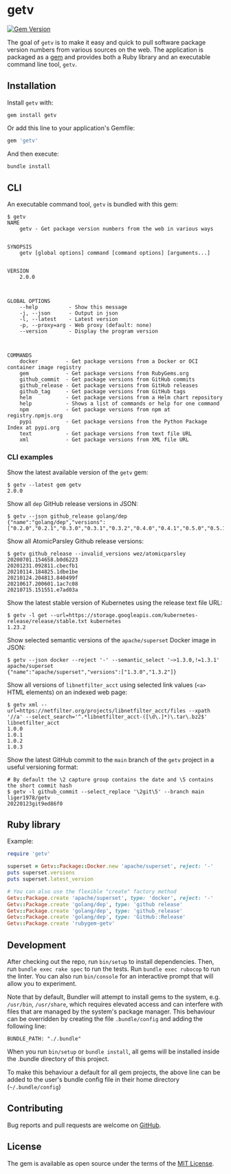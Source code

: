 # getv

[![Gem Version](https://badge.fury.io/rb/getv.svg)](https://rubygems.org/gems/getv)

The goal of `getv` is to make it easy and quick to pull software package version numbers from various sources on the web. The application is packaged as a [gem](https://rubygems.org/gems/getv) and provides both a Ruby library and an executable command line tool, `getv`.

## Installation

Install `getv` with:

```
gem install getv
```

Or add this line to your application's Gemfile:

```ruby
gem 'getv'
```

And then execute:

```sh
bundle install
```

## CLI

An executable command tool, `getv` is bundled with this gem:

```console
$ getv
NAME
    getv - Get package version numbers from the web in various ways


SYNOPSIS
    getv [global options] command [command options] [arguments...]


VERSION
    2.0.0



GLOBAL OPTIONS
    --help          - Show this message
    -j, --json      - Output in json
    -l, --latest    - Latest version
    -p, --proxy=arg - Web proxy (default: none)
    --version       - Display the program version



COMMANDS
    docker         - Get package versions from a Docker or OCI container image registry
    gem            - Get package versions from RubyGems.org
    github_commit  - Get package versions from GitHub commits
    github_release - Get package versions from GitHub releases
    github_tag     - Get package versions from GitHub tags
    helm           - Get package versions from a Helm chart repository
    help           - Shows a list of commands or help for one command
    npm            - Get package versions from npm at registry.npmjs.org
    pypi           - Get package versions from the Python Package Index at pypi.org
    text           - Get package versions from text file URL
    xml            - Get package versions from XML file URL
```

### CLI examples

Show the latest available version of the `getv` gem:

```console
$ getv --latest gem getv
2.0.0
```

Show all `dep` GitHub release versions in JSON:

```console
$ getv --json github_release golang/dep
{"name":"golang/dep","versions":["0.2.0","0.2.1","0.3.0","0.3.1","0.3.2","0.4.0","0.4.1","0.5.0","0.5.1","0.5.2","0.5.3","0.5.4"]}
```

Show all AtomicParsley Github release versions:

```console
$ getv github_release --invalid_versions wez/atomicparsley
20200701.154658.b0d6223
20201231.092811.cbecfb1
20210114.184825.1dbe1be
20210124.204813.840499f
20210617.200601.1ac7c08
20210715.151551.e7ad03a
```

Show the latest stable version of Kubernetes using the release text file URL:

```console
$ getv -l get --url=https://storage.googleapis.com/kubernetes-release/release/stable.txt kubernetes
1.23.2
```

Show selected semantic versions of the `apache/superset` Docker image in JSON:

```console
$ getv --json docker --reject '-' --semantic_select '~>1.3.0,!=1.3.1' apache/superset
{"name":"apache/superset","versions":["1.3.0","1.3.2"]}
```

Show all versions of `libnetfilter_acct` using selected link values (`<a>` HTML elements) on an indexed web page:

```console
$ getv xml --url=https://netfilter.org/projects/libnetfilter_acct/files --xpath '//a' --select_search='^.*libnetfilter_acct-([\d\.]*)\.tar\.bz2$' libnetfilter_acct
1.0.0
1.0.1
1.0.2
1.0.3
```

Show the latest GitHub commit to the `main` branch of the `getv` project in a useful versioning format:

```console
# By default the \2 capture group contains the date and \5 contains the short commit hash
$ getv -l github_commit --select_replace '\2git\5' --branch main liger1978/getv
20220123git9ed86f0
```

## Ruby library

Example:

```ruby
require 'getv'

superset = Getv::Package::Docker.new 'apache/superset', reject: '-'
puts superset.versions
puts superset.latest_version

# You can also use the flexible "create" factory method
Getv::Package.create 'apache/superset', type: 'docker', reject: '-'
Getv::Package.create 'golang/dep', type: 'github release'
Getv::Package.create 'golang/dep', type: 'github_release'
Getv::Package.create 'golang/dep', type: 'GitHub::Release'
Getv::Package.create 'rubygem-getv'
```

## Development

After checking out the repo, run `bin/setup` to install dependencies. Then, run `bundle exec rake spec` to run the tests. Run `bundle exec rubocop` to run the linter. You can also run `bin/console` for an interactive prompt that will allow you to experiment.

Note that by default, Bundler will attempt to install gems to the system, e.g. `/usr/bin`, `/usr/share`, which requires elevated access and can interfere with files that are managed by the system's package manager. This behaviour can be overridden by creating the file `.bundle/config` and adding the following line:
```
BUNDLE_PATH: "./.bundle"
```
When you run `bin/setup` or `bundle install`, all gems will be installed inside the .bundle directory of this project.

To make this behaviour a default for all gem projects, the above line can be added to the user's bundle config file in their home directory (`~/.bundle/config`)

## Contributing

Bug reports and pull requests are welcome on [GitHub](https://github.com/liger1978/getv).

## License

The gem is available as open source under the terms of the [MIT License](https://opensource.org/licenses/MIT).
